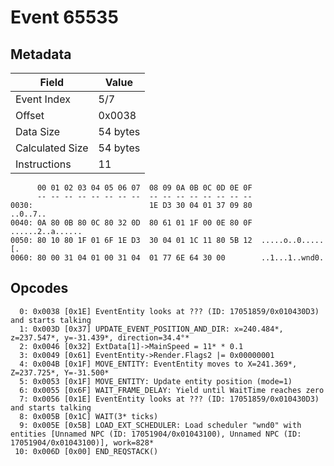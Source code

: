 # Event 65535

## Metadata

| Field           | Value    |
|-----------------|----------|
| Event Index     | 5/7      |
| Offset          | 0x0038   |
| Data Size       | 54 bytes |
| Calculated Size | 54 bytes |
| Instructions    | 11       |

```
      00 01 02 03 04 05 06 07  08 09 0A 0B 0C 0D 0E 0F
      -- -- -- -- -- -- -- --  -- -- -- -- -- -- -- --
0030:                          1E D3 30 04 01 37 09 80          ..0..7..
0040: 0A 80 0B 80 0C 80 32 0D  80 61 01 1F 00 0E 80 0F  ......2..a......
0050: 80 10 80 1F 01 6F 1E D3  30 04 01 1C 11 80 5B 12  .....o..0.....[.
0060: 80 00 31 04 01 00 31 04  01 77 6E 64 30 00        ..1...1..wnd0.  
```

## Opcodes

```
  0: 0x0038 [0x1E] EventEntity looks at ??? (ID: 17051859/0x010430D3) and starts talking
  1: 0x003D [0x37] UPDATE_EVENT_POSITION_AND_DIR: x=240.484*, z=237.547*, y=-31.439*, direction=34.4°*
  2: 0x0046 [0x32] ExtData[1]->MainSpeed = 11* * 0.1
  3: 0x0049 [0x61] EventEntity->Render.Flags2 |= 0x00000001
  4: 0x004B [0x1F] MOVE_ENTITY: EventEntity moves to X=241.369*, Z=237.725*, Y=-31.500*
  5: 0x0053 [0x1F] MOVE_ENTITY: Update entity position (mode=1)
  6: 0x0055 [0x6F] WAIT_FRAME_DELAY: Yield until WaitTime reaches zero
  7: 0x0056 [0x1E] EventEntity looks at ??? (ID: 17051859/0x010430D3) and starts talking
  8: 0x005B [0x1C] WAIT(3* ticks)
  9: 0x005E [0x5B] LOAD_EXT_SCHEDULER: Load scheduler "wnd0" with entities [Unnamed NPC (ID: 17051904/0x01043100), Unnamed NPC (ID: 17051904/0x01043100)], work=828*
 10: 0x006D [0x00] END_REQSTACK()
```
